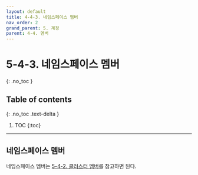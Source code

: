 ```yaml
---
layout: default
title: 4-4-3. 네임스페이스 멤버
nav_order: 2
grand_parent: 5. 계정
parent: 4-4. 멤버
---
```


# 5-4-3. 네임스페이스 멤버
{: .no_toc }

## Table of contents
{: .no_toc .text-delta }

1. TOC
{:toc}

---

## 네임스페이스 멤버
네임스페이스 멤버는 [5-4-2. 클러스터 멤버](../4_2_cluster_member)를 참고하면 된다.
